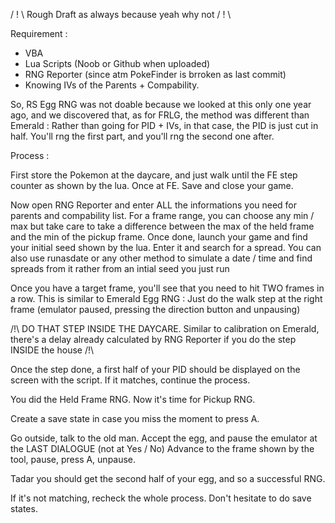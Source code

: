 / ! \ Rough Draft as always because yeah why not / ! \

Requirement : 
- VBA 
- Lua Scripts (Noob or Github when uploaded) 
- RNG Reporter (since atm PokeFinder is brroken as last commit)
- Knowing IVs of the Parents + Compability.

So, RS Egg RNG was not doable because we looked at this only one year ago, and we discovered that, as for FRLG, the method was different than Emerald :
Rather than going for PID + IVs, in that case, the PID is just cut in half. You'll rng the first part, and you'll rng the second one after.

Process : 

First store the Pokemon at the daycare, and just walk until the FE step counter as shown by the lua. Once at FE. Save and close your game.

Now open RNG Reporter and enter ALL the informations you need for parents and compability list.
For a frame range, you can choose any min / max but take care to take a difference between the max of the held frame and the min of the pickup frame.
Once done, launch your game and find your initial seed shown by the lua. Enter it and search for a spread. 
You can also use runasdate or any other method to simulate a date / time and find spreads from it rather from an intial seed you just run

Once you have a target frame, you'll see that you need to hit TWO frames in a row. This is similar to Emerald Egg RNG :
Just do the walk step at the right frame (emulator paused, pressing the direction button and unpausing)

/!\ DO THAT STEP INSIDE THE DAYCARE. Similar to calibration on Emerald, there's a delay already calculated by RNG Reporter if you do the step INSIDE the house /!\

Once the step done, a first half of your PID should be displayed on the screen with the script. If it matches, continue the process.

You did the Held Frame RNG. Now it's time for Pickup RNG.

Create a save state in case you miss the moment to press A.

Go outside, talk to the old man. Accept the egg, and pause the emulator at the LAST DIALOGUE (not at Yes / No)
Advance to the frame shown by the tool, pause, press A, unpause.

Tadar you should get the second half of your egg, and so a successful RNG.

If it's not matching, recheck the whole process. Don't hesitate to do save states.

